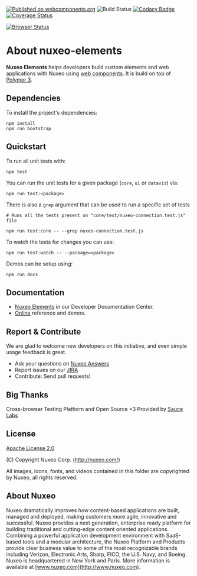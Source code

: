 [![Published on webcomponents.org](https://img.shields.io/badge/webcomponents.org-published-blue.svg)](https://www.webcomponents.org/element/nuxeo/nuxeo-elements)
![Build Status](https://github.com/nelsonsilva/nuxeo-elements/workflows/CI/badge.svg)
[![Codacy Badge](https://api.codacy.com/project/badge/Grade/b6e719e30d53435e8a76230067aade3b)](https://www.codacy.com/app/Nuxeo/nuxeo-elements)
[![Coverage Status](https://coveralls.io/repos/github/nuxeo/nuxeo-elements/badge.svg)](https://coveralls.io/github/nuxeo/nuxeo-elements)

[![Browser Status](https://badges.herokuapp.com/sauce/nuxeo-elements?name=nuxeo-elements-master)](https://saucelabs.com/u/nuxeo-elements)

# About nuxeo-elements

**Nuxeo Elements** helps developers build custom elements and web applications with Nuxeo using [web components](https://developer.mozilla.org/en-US/docs/Web/Web_Components). It is build on top of [Polymer 3](https://polymer-library.polymer-project.org/3.0/docs/about_30).

## Dependencies

To install the project's dependencies:

```
npm install
npm run bootstrap
```

## Quickstart

To run all unit tests with:

```
npm test
```

You can run the unit tests for a given package (`core`, `ui` or `dataviz`) via:

```
npm run test:<package>
```

There is also a `grep` argument that can be used to run a specific set of tests

```
# Runs all the tests present on "core/test/nuxeo-connection.test.js" file

npm run test:core -- --grep nuxeo-connection.test.js
```

To watch the tests for changes you can use:

```
npm run test:watch -- --package=<package>
```

Demos can be setup using:

```
npm run docs
```

## Documentation

- [Nuxeo Elements](https://doc.nuxeo.com/x/XJCRAQ) in our Developer Documentation Center.
- [Online](http://nuxeo.github.io/nuxeo-elements) reference and demos.

## Report & Contribute

We are glad to welcome new developers on this initiative, and even simple usage feedback is great.
- Ask your questions on [Nuxeo Answers](http://answers.nuxeo.com)
- Report issues on our [JIRA](https://jira.nuxeo.com/browse/ELEMENTS)
- Contribute: Send pull requests!

## Big Thanks

Cross-browser Testing Platform and Open Source <3 Provided by [Sauce Labs](https://saucelabs.com)

## License

[Apache License 2.0](https://www.apache.org/licenses/LICENSE-2.0.txt)

(C) Copyright Nuxeo Corp. (http://nuxeo.com/)

All images, icons, fonts, and videos contained in this folder are copyrighted by Nuxeo, all rights reserved.

## About Nuxeo
Nuxeo dramatically improves how content-based applications are built, managed and deployed, making customers more agile, innovative and successful. Nuxeo provides a next generation, enterprise ready platform for building traditional and cutting-edge content oriented applications. Combining a powerful application development environment with SaaS-based tools and a modular architecture, the Nuxeo Platform and Products provide clear business value to some of the most recognizable brands including Verizon, Electronic Arts, Sharp, FICO, the U.S. Navy, and Boeing. Nuxeo is headquartered in New York and Paris. More information is available at [www.nuxeo.com](http://www.nuxeo.com).
